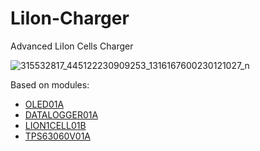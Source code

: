 # LiIon-Charger
Advanced LiIon Cells Charger

![315532817_445122230909253_1316167600230121027_n](https://user-images.githubusercontent.com/5196729/202443498-a5fd76a8-bac9-4cd0-a8b3-40007d7429d6.jpg)


Based on modules:
* [OLED01A](https://github.com/mlab-modules/OLED01)
* [DATALOGGER01A](https://github.com/mlab-modules/DATALOGGER01)
* [LION1CELL01B](https://github.com/mlab-modules/LION1CELL01)
* [TPS63060V01A](https://github.com/mlab-modules/TPS63060V01)
